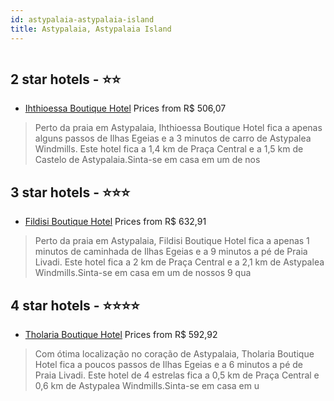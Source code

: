 ```yaml
---
id: astypalaia-astypalaia-island
title: Astypalaia, Astypalaia Island
---
```


<center><img src="https://i.travelapi.com/hotels/29000000/28910000/28901300/28901227/fa7d1b57_z.jpg" alt="" /></center>


##  2 star hotels - ⭐️⭐️

-    [Ihthioessa Boutique Hotel](https://us.hurb.com/hotels/astypalaia/ihthioessa-boutique-hotel-HT-ZE0L?cmp=18055) Prices from R$ 506,07
   > Perto da praia em Astypalaia, Ihthioessa Boutique Hotel fica a apenas alguns passos de Ilhas Egeias e a 3 minutos de carro de Astypalea Windmills.  Este hotel fica a 1,4 km de Praça Central e a 1,5 km de Castelo de Astypalaia.Sinta-se em casa em um de nos

##  3 star hotels - ⭐️⭐️⭐️

-    [Fildisi Boutique Hotel](https://us.hurb.com/hotels/astypalaia/fildisi-boutique-hotel-HT-59EM?cmp=18055) Prices from R$ 632,91
   > Perto da praia em Astypalaia, Fildisi Boutique Hotel fica a apenas 1 minutos de caminhada de Ilhas Egeias e a 9 minutos a pé de Praia Livadi.  Este hotel fica a 2 km de Praça Central e a 2,1 km de Astypalea Windmills.Sinta-se em casa em um de nossos 9 qua

##  4 star hotels - ⭐️⭐️⭐️⭐️

-    [Tholaria Boutique Hotel](https://us.hurb.com/hotels/astypalaia/tholaria-boutique-hotel-HT-WIBE?cmp=18055) Prices from R$ 592,92
   > Com ótima localização no coração de Astypalaia, Tholaria Boutique Hotel fica a poucos passos de Ilhas Egeias e a 6 minutos a pé de Praia Livadi.  Este hotel de 4 estrelas fica a 0,5 km de Praça Central e 0,6 km de Astypalea Windmills.Sinta-se em casa em u
